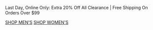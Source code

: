 Last Day, Online Only: Extra 20% Off All Clearance | Free Shipping On Orders Over $99

[SHOP MEN'S](https://www.abercrombie.com/shop/us/mens-clearance?icmp=ICT:HOL24:M-A:SB:B:CLE:PRM:CPO:SeptWk5:X:) [SHOP WOMEN'S](https://www.abercrombie.com/shop/us/womens-clearance?icmp=ICT:HOL24:F-A:SB:B:CLE:PRM:CPO:SeptWk5:X:)